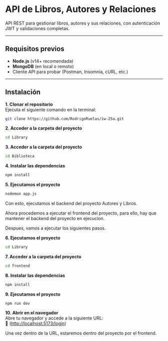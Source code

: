 # API de Libros, Autores y Relaciones

API REST para gestionar libros, autores y sus relaciones, con autenticación JWT y validaciones completas.

---

## Requisitos previos

- **Node.js** (v14+ recomendada)
- **MongoDB** (en local o remoto)
- Cliente API para probar (Postman, Insomnia, cURL, etc.)

---

## Instalación

 **1. Clonar el repositorio**  
   Ejecuta el siguiente comando en la terminal:  
   ```bash
   git clone https://github.com/RodrigoRuelas/iw-25a.git
   ```

 **2. Acceder a la carpeta del proyecto**  
   ```bash
   cd Library
   ```

 **3. Acceder a la carpeta del proyecto**
   ```bash
   cd Biblioteca
   ```

 **4. Instalar las dependencias**
   ```bash
   npm install
   ```

 **5. Ejecutamos el proyecto**
   ```bash
   nodemon app.js
   ```

Con esto, ejecutamos el backend del proyecto Autores y Libros.

Ahora procedemos a ejecutar el frontend del proyecto, para ello, hay que mantener el backend del proyecto en ejecucion. 

Despues, vamos a ejecutar los siguientes pasos.
 
 **6. Ejecutamos el proyecto**
   ```bash
   cd Library
   ```
 
 **7. Acceder a la carpeta del proyecto**
   ```bash
   cd frontend
   ```
 
 **8. Instalar las dependencias**
   ```bash
   npm install
   ```
 
 **9. Ejecutamos el proyecto**
   ```bash
   npm run dev
   ```
 
 **10. Abrir en el navegador**  
   Abre tu navegador y accede a la siguiente URL:  
   🔗 ([http://localhost:5173/login](http://localhost:5173/login))
   
   Una vez dentro de la URL, estaremos dentro del proyecto por el frontend.
